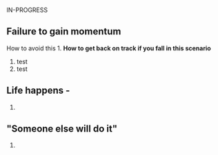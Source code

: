 IN-PROGRESS

## Failure to gain momentum   
How to avoid this
1. 
**How to get back on track if you fall in this scenario**
1. test
2. test

## Life happens - 
1. 
## "Someone else will do it"
1. 
